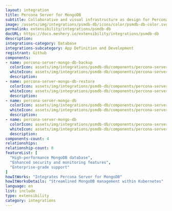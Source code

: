 ```yaml
---
layout: integration
title: Percona Server for MongoDB
subtitle: Collaborative and visual infrastructure as design for Percona Server for MongoDB
image: /assets/img/integrations/psmdb-db/icons/color/psmdb-db-color.svg
permalink: extensibility/integrations/psmdb-db
docURL: https://docs.meshery.io/extensibility/integrations/psmdb-db
description: 
integrations-category: Database
integrations-subcategory: App Definition and Development
registrant: Github
components: 
- name: percona-server-mongo-db-backup
  colorIcon: assets/img/integrations/psmdb-db/components/percona-server-mongo-db-backup/icons/color/percona-server-mongo-db-backup-color.svg
  whiteIcon: assets/img/integrations/psmdb-db/components/percona-server-mongo-db-backup/icons/white/percona-server-mongo-db-backup-white.svg
  description: 
- name: percona-server-mongo-db-restore
  colorIcon: assets/img/integrations/psmdb-db/components/percona-server-mongo-db-restore/icons/color/percona-server-mongo-db-restore-color.svg
  whiteIcon: assets/img/integrations/psmdb-db/components/percona-server-mongo-db-restore/icons/white/percona-server-mongo-db-restore-white.svg
  description: 
- name: percona-server-mongo-db
  colorIcon: assets/img/integrations/psmdb-db/components/percona-server-mongo-db/icons/color/percona-server-mongo-db-color.svg
  whiteIcon: assets/img/integrations/psmdb-db/components/percona-server-mongo-db/icons/white/percona-server-mongo-db-white.svg
  description: 
- name: percona-server-mongo-db
  colorIcon: assets/img/integrations/psmdb-db/components/percona-server-mongo-db/icons/color/percona-server-mongo-db-color.svg
  whiteIcon: assets/img/integrations/psmdb-db/components/percona-server-mongo-db/icons/white/percona-server-mongo-db-white.svg
  description: 
components-count: 4
relationships: 
relationship-count: 0
featureList: [
  "High-performance MongoDB database",
  "Enhanced security and monitoring features",
  "Enterprise-grade support"
]
howItWorks: "Integrates Percona Server for MongoDB"
howItWorksDetails: "Streamlined MongoDB management within Kubernetes"
language: en
list: include
type: extensibility
category: integrations
---
```

